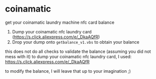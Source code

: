 # coinamatic
get your coinamatic laundry machine nfc card balance

1. Dump your coinamatic nfc laundry card (https://s.click.aliexpress.com/e/_DkaAQfR)
2. Drop your dump onto `getbalance_v1.vbs` to obtain your balance

this does not do all checks to validate the balance (assuming you did not mess with it)
to dump your coinamatic nfc laundry card, I used: https://s.click.aliexpress.com/e/_DkaAQfR

to modify the balance, I will leave that up to your imagination ;)
